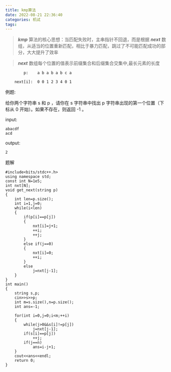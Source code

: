 ```yaml
---
title: kmp算法
date: 2022-08-21 22:36:40
categories: 机试
tags:
---
```


>***kmp*** 算法的核心思想：当匹配失败时，主串指针不回退，而是根据 ***next*** 数组，从适当的位置重新匹配，相比于暴力匹配，跳过了不可能匹配成功的部分，大大提升了效率

> ***next*** 数组每个位置的值表示前缀集合和后缀集合交集中,最长元素的长度

            p:    a b a b a b c a

        next[i]:  0 0 1 2 3 4 0 1

例题:

给你两个字符串 s 和 p ，请你在 s 字符串中找出 p 字符串出现的第一个位置（下标从 0 开始）。如果不存在，则返回 -1 。

input:
```
abacdf
acd
```

output:
```
2
```

题解
```
#include<bits/stdc++.h>
using namespace std;
const int N=1e5;
int nxt[N];
void get_next(string p)
{
	int len=p.size();
	int i=1,j=0;
	while(i<len)
	{
		if(p[i]==p[j])
		{
			nxt[i]=j+1;
			++i;
			++j;
		}
		else if(j==0)
		{
			nxt[i]=0;
			++i;
		}
		else
			j=nxt[j-1];
	}
} 
int main()
{
	string s,p;
	cin>>s>>p;
	int m=s.size(),n=p.size();
	int ans=-1;
	
	for(int i=0,j=0;i<m;++i)
	{
		while(j>0&&s[i]!=p[j])
			j=nxt[j-1];
		if(s[i]==p[j])
			++j;
		if(j==n)
			ans=i-j+1;
	}
	cout<<ans<<endl;
	return 0;
}
```

